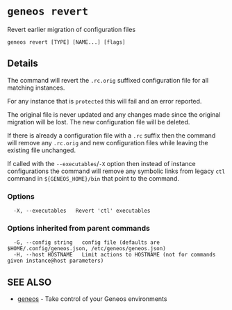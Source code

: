 # `geneos revert`

Revert earlier migration of configuration files

```text
geneos revert [TYPE] [NAME...] [flags]
```

## Details

The command will revert the `.rc.orig` suffixed configuration file for
all matching instances.

For any instance that is `protected` this will fail and an error
reported.

The original file is never updated and any changes made since the
original migration will be lost. The new configuration file will be
deleted.

If there is already a configuration file with a `.rc` suffix then the
command will remove any `.rc.orig` and new configuration files while
leaving the existing file unchanged.

If called with the `--executables`/`-X` option then instead of instance
configurations the command will remove any symbolic links from legacy
`ctl` command in `${GENEOS_HOME}/bin` that point to the command.

### Options

```text
  -X, --executables   Revert 'ctl' executables
```

### Options inherited from parent commands

```text
  -G, --config string   config file (defaults are $HOME/.config/geneos.json, /etc/geneos/geneos.json)
  -H, --host HOSTNAME   Limit actions to HOSTNAME (not for commands given instance@host parameters)
```

## SEE ALSO

* [geneos](geneos.md)	 - Take control of your Geneos environments
